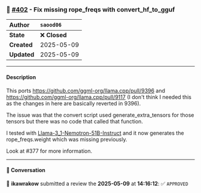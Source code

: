 ### 🐛 [#402](https://github.com/ikawrakow/ik_llama.cpp/pull/402) - Fix missing rope_freqs with convert_hf_to_gguf

| **Author** | `saood06` |
| :--- | :--- |
| **State** | ❌ **Closed** |
| **Created** | 2025-05-09 |
| **Updated** | 2025-05-09 |

---

#### Description

This ports https://github.com/ggml-org/llama.cpp/pull/9396 and https://github.com/ggml-org/llama.cpp/pull/9117 (I don't think I needed this as the changes in here are basically reverted in 9396).

The issue was that the convert script used generate_extra_tensors for those tensors but there was no code that called that function.

I tested with [Llama-3_1-Nemotron-51B-Instruct](https://huggingface.co/nvidia/Llama-3_1-Nemotron-51B-Instruct) and it now generates the rope_freqs.weight which was missing previously.

Look at #377 for more information.

---

#### 💬 Conversation

👤 **ikawrakow** submitted a review the **2025-05-09** at **14:16:12**: ✅ `APPROVED`